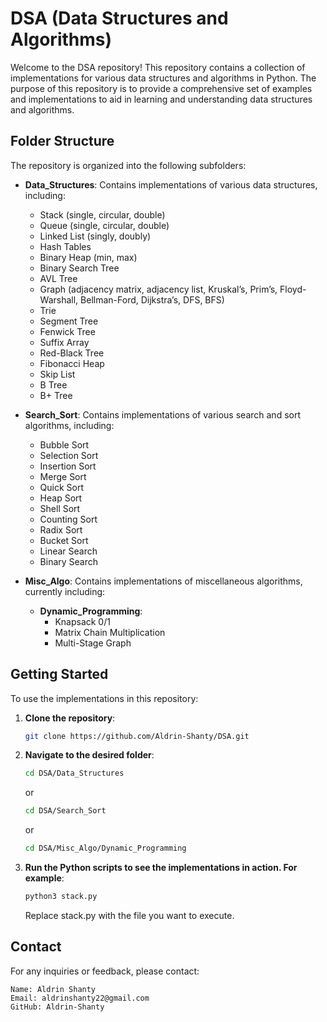 # DSA (Data Structures and Algorithms)

Welcome to the DSA repository! This repository contains a collection of implementations for various data structures and algorithms in Python. The purpose of this repository is to provide a comprehensive set of examples and implementations to aid in learning and understanding data structures and algorithms.

## Folder Structure

The repository is organized into the following subfolders:

- **Data_Structures**: Contains implementations of various data structures, including:

  - Stack (single, circular, double)
  - Queue (single, circular, double)
  - Linked List (singly, doubly)
  - Hash Tables
  - Binary Heap (min, max)
  - Binary Search Tree
  - AVL Tree
  - Graph (adjacency matrix, adjacency list, Kruskal’s, Prim’s, Floyd-Warshall, Bellman-Ford, Dijkstra’s, DFS, BFS)
  - Trie
  - Segment Tree
  - Fenwick Tree
  - Suffix Array
  - Red-Black Tree
  - Fibonacci Heap
  - Skip List
  - B Tree
  - B+ Tree

- **Search_Sort**: Contains implementations of various search and sort algorithms, including:

  - Bubble Sort
  - Selection Sort
  - Insertion Sort
  - Merge Sort
  - Quick Sort
  - Heap Sort
  - Shell Sort
  - Counting Sort
  - Radix Sort
  - Bucket Sort
  - Linear Search
  - Binary Search

- **Misc_Algo**: Contains implementations of miscellaneous algorithms, currently including:
  - **Dynamic_Programming**:
    - Knapsack 0/1
    - Matrix Chain Multiplication
    - Multi-Stage Graph

## Getting Started

To use the implementations in this repository:

1. **Clone the repository**:

   ```bash
   git clone https://github.com/Aldrin-Shanty/DSA.git
   ```

2. **Navigate to the desired folder**:

   ```bash
   cd DSA/Data_Structures
   ```

   or

   ```bash
   cd DSA/Search_Sort
   ```

   or

   ```bash
   cd DSA/Misc_Algo/Dynamic_Programming
   ```

3. **Run the Python scripts to see the implementations in action. For example**:

   ```bash
   python3 stack.py
   ```

   Replace stack.py with the file you want to execute.

## Contact

For any inquiries or feedback, please contact:

    Name: Aldrin Shanty
    Email: aldrinshanty22@gmail.com
    GitHub: Aldrin-Shanty
